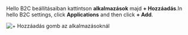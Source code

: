 <span data-ttu-id="10212-101">Hello B2C beállításaiban kattintson **alkalmazások** majd **+ Hozzáadás**.</span><span class="sxs-lookup"><span data-stu-id="10212-101">In hello B2C settings, click **Applications** and then click **+ Add**.</span></span>

![+ Hozzáadás gomb az alkalmazásoknál](./media/active-directory-b2c-portal-add-application/b2c-applications-add.png)